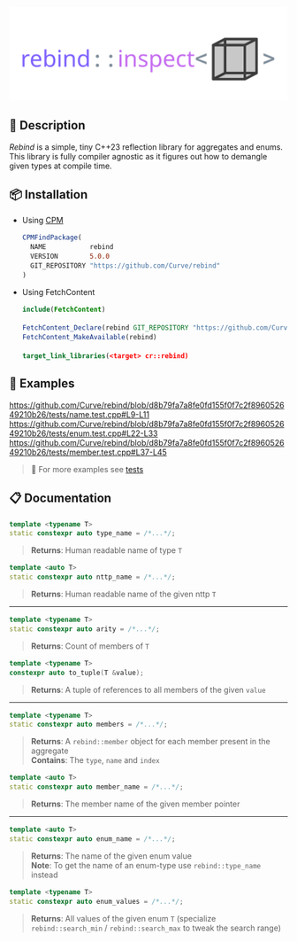 <p align="center">
  <img src="assets/logo.svg" width="600">
</p>

## 📃 Description

_Rebind_ is a simple, tiny C++23 reflection library for aggregates and enums.  
This library is fully compiler agnostic as it figures out how to demangle given types at compile time.

## 📦 Installation

* Using [CPM](https://github.com/cpm-cmake/CPM.cmake)
  ```cmake
  CPMFindPackage(
    NAME           rebind
    VERSION        5.0.0
    GIT_REPOSITORY "https://github.com/Curve/rebind"
  )
  ```

* Using FetchContent
  ```cmake
  include(FetchContent)

  FetchContent_Declare(rebind GIT_REPOSITORY "https://github.com/Curve/rebind" GIT_TAG v5.0.0)
  FetchContent_MakeAvailable(rebind)

  target_link_libraries(<target> cr::rebind)
  ```

## 📖 Examples

https://github.com/Curve/rebind/blob/d8b79fa7a8fe0fd155f0f7c2f896052649210b26/tests/name.test.cpp#L9-L11
https://github.com/Curve/rebind/blob/d8b79fa7a8fe0fd155f0f7c2f896052649210b26/tests/enum.test.cpp#L22-L33
https://github.com/Curve/rebind/blob/d8b79fa7a8fe0fd155f0f7c2f896052649210b26/tests/member.test.cpp#L37-L45

> 🧪 For more examples see [tests](tests/)

## 📋 Documentation

```cpp
template <typename T>
static constexpr auto type_name = /*...*/;
```

> **Returns**: Human readable name of type `T`

```cpp
template <auto T>
static constexpr auto nttp_name = /*...*/;
```

> **Returns**: Human readable name of the given nttp `T`

---

```cpp
template <typename T>
static constexpr auto arity = /*...*/;
```

> **Returns**: Count of members of `T`

```cpp
template <typename T>
constexpr auto to_tuple(T &value);
```

> **Returns**: A tuple of references to all members of the given `value`

---

```cpp
template <typename T>
static constexpr auto members = /*...*/;
```

> **Returns**: A `rebind::member` object for each member present in the aggregate  
> **Contains**: The `type`, `name` and `index`

```cpp
template <auto T>
static constexpr auto member_name = /*...*/;
```

> **Returns**: The member name of the given member pointer

---

```cpp
template <auto T>
static constexpr auto enum_name = /*...*/;
```

> **Returns**: The name of the given enum value  
> **Note**: To get the name of an enum-type use `rebind::type_name` instead

```cpp
template <typename T>
static constexpr auto enum_values = /*...*/;
```

> **Returns**: All values of the given enum `T` (specialize `rebind::search_min` / `rebind::search_max` to tweak the search range)  
